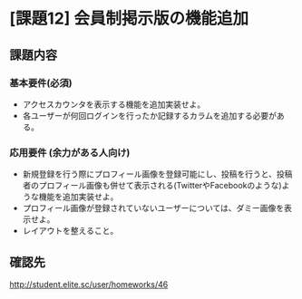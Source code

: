 [課題12] 会員制掲示版の機能追加
=====================================

## 課題内容

### 基本要件(必須)
- アクセスカウンタを表示する機能を追加実装せよ。  
- 各ユーザーが何回ログインを行ったか記録するカラムを追加する必要がある。  

### 応用要件 (余力がある人向け)
- 新規登録を行う際にプロフィール画像を登録可能にし、投稿を行うと、投稿者のプロフィール画像も併せて表示される(TwitterやFacebookのような)ような機能を追加実装せよ。  
- プロフィール画像が登録されていないユーザーについては、ダミー画像を表示せよ。  
- レイアウトを整えること。  

## 確認先
http://student.elite.sc/user/homeworks/46  
